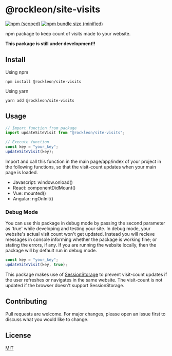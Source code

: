 # @rockleon/site-visits

[![npm (scoped)](https://img.shields.io/npm/v/@rockleon/site-visits.svg)](https://www.npmjs.com/package/@rockleon/site-visits)
[![npm bundle size (minified)](https://img.shields.io/bundlephobia/min/@rockleon/site-visits.svg)](https://www.npmjs.com/package/@rockleon/site-visits)

npm package to keep count of visits made to your website.

**This package is still under development!!**

## Install

Using npm
```
npm install @rockleon/site-visits
```
Using yarn
```
yarn add @rockleon/site-visits
```

## Usage

```js
// Import function from package
import updateSiteVisit from "@rockleon/site-visits";

// Execute function
const key = "your_key";
updateSiteVisit(key);
```

Import and call this function in the main page/app/index of your project in the following functions, so that the visit-count updates when your main page is loaded.
- Javascript: window.onload()
- React: componentDidMount()
- Vue: mounted()
- Angular: ngOnInit()

### Debug Mode
You can use this package in debug mode by passing the second parameter as 'true' while developing and testing your site.
In debug mode, your website's actual visit count won't get updated.
Instead you will recieve messages in console informing whether the package is working fine; or stating the errors, if any.
If you are running the website locally, then the package will by default run in debug mode.

```js
const key = "your_key";
updateSiteVisit(key, true);
```

This package makes use of [SessionStorage](https://developer.mozilla.org/en-US/docs/Web/API/Window/sessionStorage) to prevent visit-count updates if the user refreshes or navigates in the same website. The visit-count is not updated if the browser doesn't support SessionStorage.

## Contributing
Pull requests are welcome. For major changes, please open an issue first to discuss what you would like to change.

## License
[MIT](https://choosealicense.com/licenses/mit/)